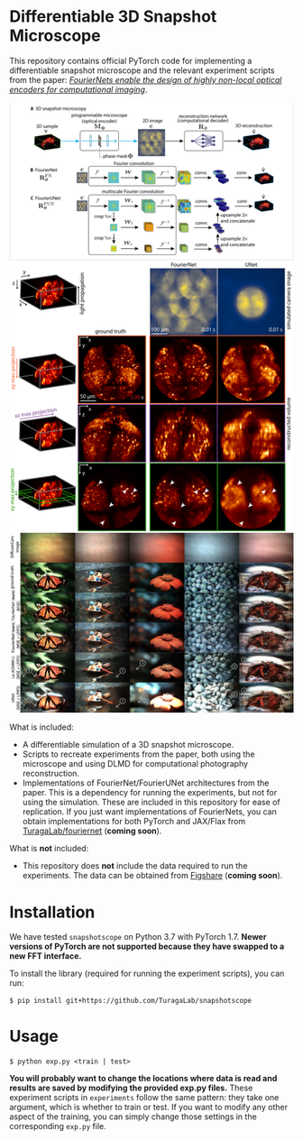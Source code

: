 # Differentiable 3D Snapshot Microscope

This repository contains official PyTorch code for implementing a differentiable snapshot microscope and the relevant experiment scripts from the paper: [*FourierNets enable the design of highly non-local optical encoders for computational imaging*](https://arxiv.org/abs/2104.10611).

![Figure 1 from the paper showing our FourierNet/FourierUNet architectures](figs/fig1.png)
![Figure 2 from the paper showing how FourierNet succeeds at optimizing microscopes](figs/fig2.png)
![Figure 4 from the paper showing how FourierNet beats state of the art reconstruction algorithms for computational photography](figs/fig4.png)

What is included:

* A differentiable simulation of a 3D snapshot microscope.
* Scripts to recreate experiments from the paper, both using the microscope and using DLMD for computational photography reconstruction.
* Implementations of FourierNet/FourierUNet architectures from the paper. This is a dependency for running the experiments, but not for using the simulation. These are included in this repository for ease of replication. If you just want implementations of FourierNets, you can obtain implementations for both PyTorch and JAX/Flax from [TuragaLab/fouriernet](https://github.com/TuragaLab/fouriernet) (**coming soon**).

What is **not** included:
* This repository does **not** include the data required to run the experiments. The data can be obtained from [Figshare](https://figshare.com) (**coming soon**).

# Installation

We have tested `snapshotscope` on Python 3.7 with PyTorch 1.7. **Newer versions of PyTorch are not supported because they have swapped to a new FFT interface.**

To install the library (required for running the experiment scripts), you can run:

```
$ pip install git+https://github.com/TuragaLab/snapshotscope
```

# Usage

```
$ python exp.py <train | test>
```

**You will probably want to change the locations where data is read and results are saved by modifying the provided exp.py files.** These experiment scripts in `experiments` follow the same pattern: they take one argument, which is whether to train or test. If you want to modify any other aspect of the training, you can simply change those settings in the corresponding `exp.py` file.
